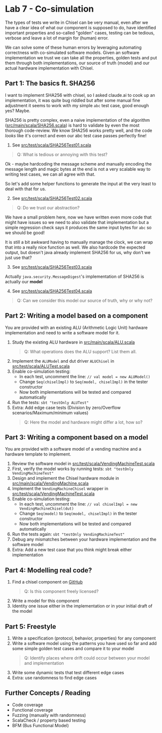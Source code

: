 # Lab 7 - Co-simulation

The types of tests we write in Chisel can be very manual, even after we have a clear idea of
what our component is supposed to do, have identified important properties and so-called "golden" cases, testing can be
tedious, verbose and leave a lot of margin for (human) error.

We can solve some of these human errors by leveraging automating correctness with co-simulated software models. Given an
software implementation we trust
we can take all the properties, golden tests and put them through both implementations, our source of truth (model) and
our actual hardware implementation with Chisel.

## Part 1: The basics ft. SHA256

I want to implement SHA256 with chisel, so I asked claude.ai to cook up an implementation, it was quite bug riddled
but after some manual fine adjustment it seems to work with my simple `abc` test case, good enough yes? Maybe.

SHA256 is pretty complex, even a naive implementation of the
algorithm ([src/main/scala/SHA256.scala](src/main/scala/SHA256.scala))
is hard to validate by even the most thorough code-review. We know SHA256 works pretty well, and the code *looks* like
it's correct
and even our abc test case passes perfectly fine!

1. See [src/test/scala/SHA256Test01.scala](src/test/scala/SHA256Test01.scala)

> Q: What is tedious or annoying with this test?

Ok - maybe hardcoding the message scheme and manually encoding the message length and magic bytes at the end is not a
very scalable
way to writing test cases, we can all agree with that.

So let's add some helper functions to generate the input at the very least to deal with that for us.

2. See [src/test/scala/SHA256Test02.scala](src/test/scala/SHA256Test02.scala)

> Q: Do we trust our abstraction?

We have a small problem here, now we have written even more code that might have issues so we need to also validate that
implementation but a simple regression check says it produces the same input bytes for `abc` so we should be good!

It is still a bit awkward having to manually manage the clock, we can wrap that into a really nice function as well.
We also hardcode the expected output, but doesn't java already implement SHA256 for us, why don't we just use
that?

3. See [src/test/scala/SHA256Test03.scala](src/test/scala/SHA256Test03.scala)

Actually `java.security.MessageDigest`'s implementation of SHA256 is actually our **model**

4. See [src/test/scala/SHA256Test04.scala](src/test/scala/SHA256Test04.scala)

> Q: Can we consider this model our source of truth, why or why not?

## Part 2: Writing a model based on a component

You are provided with an existing ALU (Arithmetic Logic Unit) hardware implementation and need to write a software model
for it.

1. Study the existing ALU hardware in [src/main/scala/ALU.scala](src/main/scala/ALU.scala)
   > Q: What operations does the ALU support? List them all.
2. Implement the `ALUModel` and dut driver `ALUChisel` in [src/test/scala/ALUTest.scala](src/test/scala/ALUTest.scala)
3. Enable co-simulation testing:
    - In each test, uncomment the line: `// val model = new ALUModel()`
    - Change `Seq(chiselImpl)` to `Seq(model, chiselImpl)` in the tester constructor
    - Now both implementations will be tested and compared automatically
4. Run the tests: `sbt "testOnly ALUTest"`
5. Extra: Add edge case tests (Division by zero/Overflow scenarios/Maximum/minimum values)
   > Q: Here the model and hardware might differ a lot, how so?

## Part 3: Writing a component based on a model

You are provided with a software model of a vending machine and a hardware template to implement.

1. Review the software model in [src/test/scala/VendingMachineTest.scala](src/test/scala/VendingMachineTest.scala)
2. First, verify the model works by running tests: `sbt "testOnly VendingMachineTest"`
3. Design and implement the Chisel hardware module
   in [src/main/scala/VendingMachine.scala](src/main/scala/VendingMachine.scala)
4. Implement the `VendingMachineChisel` wrapper
   in [src/test/scala/VendingMachineTest.scala](src/test/scala/VendingMachineTest.scala)
5. Enable co-simulation testing:
    - In each test, uncomment the line: `// val chiselImpl = new VendingMachineChisel(dut)`
    - Change `Seq(model)` to `Seq(model, chiselImpl)` in the tester constructor
    - Now both implementations will be tested and compared automatically
6. Run the tests again: `sbt "testOnly VendingMachineTest"`
7. Debug any mismatches between your hardware implementation and the software model
8. Extra: Add a new test case that you think might break either implementation

## Part 4: Modelling real code?

1. Find a chisel component on
   [GitHub](https://github.com/search?q=language%3AScala+%22import+chisel3._%22+path%3A%2F%5Esrc%5C%2Fmain%5C%2Fscala%5C%2F%2F&type=code)
   > Q: Is this component freely licensed?
2. Write a model for this component
3. Identity one issue either in the implementation or in your initial draft of the model

## Part 5: Freestyle

1. Write a specification (protocol, behavior, properties) for any component
2. Write a software model using the patterns you have used so far and add some simple golden test cases and compare it
   to your model
   > Q: Identify places where drift could occur between your model and implementation
3. Write some dynamic tests that test different edge cases
4. Extra: use randomness to find edge cases

## Further Concepts / Reading

- Code coverage
- Functional coverage
- Fuzzing (manually with randomness)
- ScalaCheck / property based testing
- BFM (Bus Functional Model)
